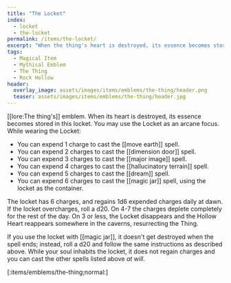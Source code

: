 ```yaml
---
title: "The Locket"
index:
  - locket
  - the-locket
permalink: /items/the-locket/
excerpt: "When the thing's heart is destroyed, its essence becomes stored in this locket."
tags:
  - Magical Item
  - Mythical Emblem
  - The Thing
  - Rock Hollow
header:
  overlay_image: assets/images/items/emblems/the-thing/header.png
  teaser: assets/images/items/emblems/the-thing/header.jpg
---
```


[[lore:The thing's]] emblem. When its heart is destroyed, its essence becomes stored in this locket. You may use the Locket as an arcane focus. While wearing the Locket:

- You can expend 1 charge to cast the [[move earth]] spell.
- You can expend 2 charges to cast the [[dimension door]] spell.
- You can expend 3 charges to cast the [[major image]] spell.
- You can expend 4 charges to cast the [[hallucinatory terrain]] spell.
- You can expend 5 charges to cast the [[dream]] spell.
- You can expend 6 charges to cast the [[magic jar]] spell, using the locket as the container.

The locket has 6 charges, and regains 1d6 expended charges daily at dawn. If the locket overcharges, roll a d20. On 4-7 the charges deplete completely for the rest of the day. On 3 or less, the Locket disappears and the Hollow Heart reappears somewhere in the caverns, resurrecting the Thing.

If you use the locket with [[magic jar]], it doesn't get destroyed when the spell ends; instead, roll a d20 and follow the same instructions as described above. While your soul inhabits the locket, it does not regain charges and you can cast the other spells listed above *at will*.

[:items/emblems/the-thing;normal:]
